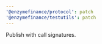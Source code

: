 ```yaml
---
'@enzymefinance/protocol': patch
'@enzymefinance/testutils': patch
---
```


Publish with call signatures.
